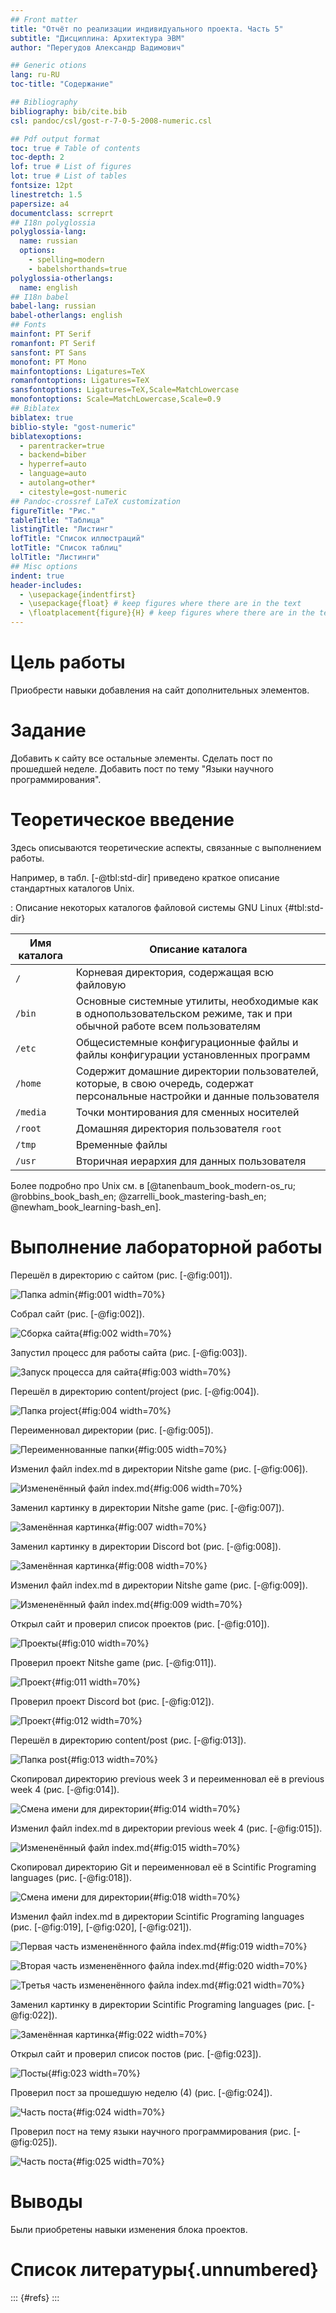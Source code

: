 ```yaml
---
## Front matter
title: "Отчёт по реализации индивидуального проекта. Часть 5"
subtitle: "Дисциплина: Архитектура ЭВМ"
author: "Перегудов Александр Вадимович"

## Generic otions
lang: ru-RU
toc-title: "Содержание"

## Bibliography
bibliography: bib/cite.bib
csl: pandoc/csl/gost-r-7-0-5-2008-numeric.csl

## Pdf output format
toc: true # Table of contents
toc-depth: 2
lof: true # List of figures
lot: true # List of tables
fontsize: 12pt
linestretch: 1.5
papersize: a4
documentclass: scrreprt
## I18n polyglossia
polyglossia-lang:
  name: russian
  options:
	- spelling=modern
	- babelshorthands=true
polyglossia-otherlangs:
  name: english
## I18n babel
babel-lang: russian
babel-otherlangs: english
## Fonts
mainfont: PT Serif
romanfont: PT Serif
sansfont: PT Sans
monofont: PT Mono
mainfontoptions: Ligatures=TeX
romanfontoptions: Ligatures=TeX
sansfontoptions: Ligatures=TeX,Scale=MatchLowercase
monofontoptions: Scale=MatchLowercase,Scale=0.9
## Biblatex
biblatex: true
biblio-style: "gost-numeric"
biblatexoptions:
  - parentracker=true
  - backend=biber
  - hyperref=auto
  - language=auto
  - autolang=other*
  - citestyle=gost-numeric
## Pandoc-crossref LaTeX customization
figureTitle: "Рис."
tableTitle: "Таблица"
listingTitle: "Листинг"
lofTitle: "Список иллюстраций"
lotTitle: "Список таблиц"
lolTitle: "Листинги"
## Misc options
indent: true
header-includes:
  - \usepackage{indentfirst}
  - \usepackage{float} # keep figures where there are in the text
  - \floatplacement{figure}{H} # keep figures where there are in the text
---
```


# Цель работы

Приобрести навыки добавления на сайт дополнительных элементов.

# Задание

Добавить к сайту все остальные элементы. Сделать пост по прошедшей неделе. Добавить пост по тему "Языки научного программирования".

# Теоретическое введение

Здесь описываются теоретические аспекты, связанные с выполнением работы.

Например, в табл. [-@tbl:std-dir] приведено краткое описание стандартных каталогов Unix.

: Описание некоторых каталогов файловой системы GNU Linux {#tbl:std-dir}

| Имя каталога | Описание каталога                                                                                                          |
|--------------|----------------------------------------------------------------------------------------------------------------------------|
| `/`          | Корневая директория, содержащая всю файловую                                                                               |
| `/bin `      | Основные системные утилиты, необходимые как в однопользовательском режиме, так и при обычной работе всем пользователям     |
| `/etc`       | Общесистемные конфигурационные файлы и файлы конфигурации установленных программ                                           |
| `/home`      | Содержит домашние директории пользователей, которые, в свою очередь, содержат персональные настройки и данные пользователя |
| `/media`     | Точки монтирования для сменных носителей                                                                                   |
| `/root`      | Домашняя директория пользователя  `root`                                                                                   |
| `/tmp`       | Временные файлы                                                                                                            |
| `/usr`       | Вторичная иерархия для данных пользователя                                                                                 |

Более подробно про Unix см. в [@tanenbaum_book_modern-os_ru; @robbins_book_bash_en; @zarrelli_book_mastering-bash_en; @newham_book_learning-bash_en].

# Выполнение лабораторной работы

Перешёл в директорию с сайтом (рис. [-@fig:001]).

![Папка admin](image/1.PNG){#fig:001 width=70%}

Cобрал сайт (рис. [-@fig:002]).

![Сборка сайта](image/2.PNG){#fig:002 width=70%}

Запустил процесс для работы сайта (рис. [-@fig:003]).

![Запуск процесса для сайта](image/3.PNG){#fig:003 width=70%}

Перешёл в директорию content/project (рис. [-@fig:004]).

![Папка project](image/4.PNG){#fig:004 width=70%}

Переименновал директории (рис. [-@fig:005]).

![Переименнованные папки](image/5.PNG){#fig:005 width=70%}

Изменил файл index.md в директории Nitshe game (рис. [-@fig:006]).

![Измененённый файл index.md](image/6.PNG){#fig:006 width=70%}

Заменил картинку в директории Nitshe game (рис. [-@fig:007]).

![Заменённая картинка](image/7.PNG){#fig:007 width=70%}

Заменил картинку в директории Discord bot (рис. [-@fig:008]).

![Заменённая картинка](image/8.PNG){#fig:008 width=70%}

Изменил файл index.md в директории Nitshe game (рис. [-@fig:009]).

![Измененённый файл index.md](image/9.PNG){#fig:009 width=70%}

Открыл сайт и проверил список проектов (рис. [-@fig:010]).

![Проекты](image/10.PNG){#fig:010 width=70%}

Проверил проект Nitshe game (рис. [-@fig:011]).

![Проект](image/11.PNG){#fig:011 width=70%}

Проверил проект Discord bot (рис. [-@fig:012]).

![Проект](image/12.PNG){#fig:012 width=70%}

Перешёл в директорию content/post (рис. [-@fig:013]).

![Папка post](image/13.PNG){#fig:013 width=70%}

Скопировал директорию previous week 3 и переименновал её в previous week 4 (рис. [-@fig:014]).

![Смена имени для директории](image/14.PNG){#fig:014 width=70%}

Изменил файл index.md в директории previous week 4 (рис. [-@fig:015]).

![Измененённый файл index.md](image/15.PNG){#fig:015 width=70%}

Скопировал директорию Git и переименновал её в Scintific Programing languages (рис. [-@fig:018]).

![Смена имени для директории](image/18.PNG){#fig:018 width=70%}

Изменил файл index.md в директории Scintific Programing languages (рис. [-@fig:019], [-@fig:020], [-@fig:021]).

![Первая часть измененённого файла index.md](image/19.PNG){#fig:019 width=70%}

![Вторая часть измененённого файла index.md](image/20.PNG){#fig:020 width=70%}

![Третья часть измененённого файла index.md](image/21.PNG){#fig:021 width=70%}

Заменил картинку в директории Scintific Programing languages (рис. [-@fig:022]).

![Заменённая картинка](image/22.PNG){#fig:022 width=70%}

Открыл сайт и проверил список постов (рис. [-@fig:023]).

![Посты](image/0-1.PNG){#fig:023 width=70%}

Проверил пост за прошедшую неделю (4) (рис. [-@fig:024]).

![Часть поста](image/0-2.PNG){#fig:024 width=70%}

Проверил пост на тему языки научного программирования (рис. [-@fig:025]).

![Часть поста](image/0-3.PNG){#fig:025 width=70%}

# Выводы

Были приобретены навыки изменения блока проектов.

# Список литературы{.unnumbered}

::: {#refs}
:::
